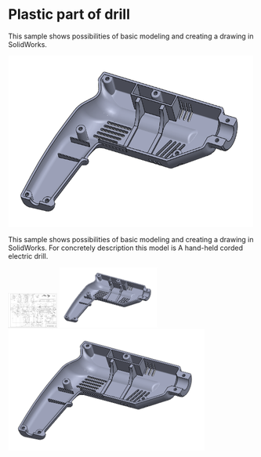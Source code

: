 # Plastic part of drill
This sample shows possibilities of basic modeling and creating a drawing in SolidWorks. 
<div align="left">
	<img width="500" height="350" src="DrillOnPicture.PNG" alt="Awesome">
</div>

This sample shows possibilities of basic modeling and creating a drawing in SolidWorks. For concretely description this model is A hand-held corded electric drill.

<p float="left">
  <img src="/KRYT RUCNI VRTACKY.pdf" width="100" />
  <img src="/DrillOnPicture.PNG" width="200" /> 
  <img src="/DrillOnPicture.PNG" width="400" />
</p>

